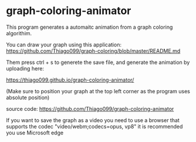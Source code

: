 # graph-coloring-animator

This program generates a automaitc animation from a graph coloring algorithim.

You can draw your graph using this application: https://github.com/Thiago099/graph-coloring/blob/master/README.md

Them press ctrl + s to generete the save file, and generate the animation by uploading here:

https://thiago099.github.io/graph-coloring-animator/

(Make sure to position your graph at the top left corner as the program uses absolute position)






source code:
https://github.com/Thiago099/graph-coloring-animator


If you want to save the graph as a video you need to use a browser that supports the codec "video/webm;codecs=opus, vp8" it is recommended you use Microsoft edge
